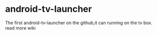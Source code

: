 # android-tv-launcher
The first android-tv-launcher on the github,it can running on the tv box.
read more wiki
